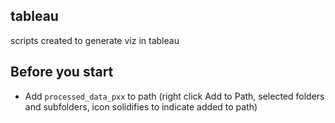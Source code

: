 ## tableau
scripts created to generate viz in tableau

## Before you start
- Add `processed_data_pxx` to path (right click Add to Path, selected folders and subfolders, icon solidifies to indicate added to path)

## 
